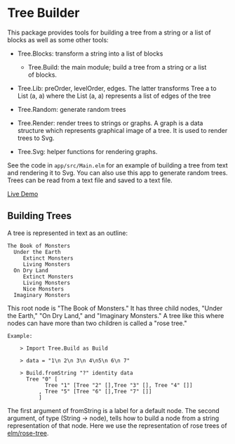 # Tree Builder

This package provides tools for building a tree from a string or a list of blocks
as well as some other tools:

- Tree.Blocks: transform a string into a list of blocks

  - Tree.Build: the main module; build a tree from a string or a list  
    of blocks.

- Tree.Lib: preOrder, levelOrder, edges.  The latter transforms 
  Tree a to List (a, a) where the List (a, a) represents a list of 
  edges of the tree

- Tree.Random: generate random trees

- Tree.Render: render trees to strings or graphs.  A graph
  is a data structure which represents graphical image of a tree.
  It is used to render trees to Svg.

- Tree.Svg: helper functions for rendering graphs.



See the code in `app/src/Main.elm` for an example of building a
tree from text and rendering it to Svg.  You can also use this
app to generate random trees.  Trees can be read from a text
file and saved to a text file.

[Live Demo](https://jxxcarlson.github.io/app/treebuilder/)


## Building Trees

A tree
is represented in text as an outline:

    The Book of Monsters
      Under the Earth
         Extinct Monsters
         Living Monsters
      On Dry Land
         Extinct Monsters
         Living Monsters
         Nice Monsters
      Imaginary Monsters

This root node is "The Book of Monsters." It has three child nodes,
"Under the Earth," "On Dry Land," and "Imaginary Monsters." A tree like
this where nodes can have more than two children is called a "rose tree."

    Example:

        > Import Tree.Build as Build

        > data = "1\n 2\n 3\n 4\n5\n 6\n 7"

        > Build.fromString "?" identity data
          Tree "0" [
                Tree "1" [Tree "2" [],Tree "3" [], Tree "4" []]
              , Tree "5" [Tree "6" [],Tree "7" []]
              ]

The first argument of fromString is a label for a default node.
The second argument, of type (String -> node), tells how to build a node from a string
representation of that node. Here we use the representation of rose trees of
[elm/rose-tree](https://package.elm-lang.org/packages/zwilias/elm-rosetree/latest/).
